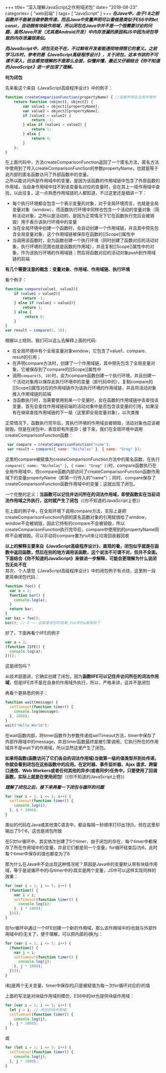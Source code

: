 +++
title= "深入理解JavaScript之作用域闭包"
date= "2019-08-23"
categories= [ "web前端" ]
tags= [ "JavaScript" ]
+++
***在Java中，由于1.8之前函数并不能被当做参数传递，而且Java中变量声明可以看做是类似于ES6中的let const，自动拥有块级作用域，所以闭包在Java中并不是一个很需要讨论的问题，虽然Java开发（尤其是Android开发）中内存泄漏的原因和JS中因为闭包导致的内存泄漏很类似。***  

***而JavaScript中，闭包无处不在，不过鲜有开发者能透彻地领悟它的意义。之前学习JS时，参考的是《JavaScript高级程序设计》，关于闭包，这本书讲的不可谓不深入，但总感觉理解的不是那么全面，似懂非懂，最近又仔细结合《你不知道的JavaScript》进一步加深了理解。***

**何为闭包**

先来看这个来自《JavaScript高级程序设计》中的例子：

``` javascript
function createComparisonFunction(propertyName) { //函数声明在全局环境中
    return function (object1, object2) {
        var value1 = object1[propertyName];
        var value2 = object2[propertyName];
        if (value1 < value2) {
            return -1;
        } else if (value1 > value2) {
            return 1;
        } else {
            return 0;
        }
    };
}
```
在上面代码中，方法createComparisonFunction返回了一个匿名方法，匿名方法中使用到了传入createComparisonFunction的参数propertyName，也就是等于说内部的匿名函数访问了外部函数中的变量。  
之所以能访问外部作用域中的变量，是因为该函数的作用域链中包含了外部函数的作用域，当自身作用域中找不到该变量名对应的变量时，会在其上一级作用域中查找，以此往复，这一点熟悉作用域链的人都知道，不过这里还是细讲一下：  

- 每个执行环境都会包含一个表示变量的对象，对于全局环境而言，也就是全局变量对象（window），而函数执行环境中同样也包含一个活动的变量对象（简称活动对象，之所以是活动的，是因为正常情况下它在函数执行完后会被销毁）用于表示该执行环境中的变量  
- 当在全局环境中创建一个函数时，会自动创建一个作用域链，并且其中预先包含全局变量对象，这个作用域链被保存在函数的[[Scope]]属性中
- 当调用该函数时，会为函数创建一个执行环境（同时创建了函数对应的活动对象，执行环境的范围也就是函数的作用域），并且复制[[Scope]]属性中的对象，作为该执行环境的作用域链；然后将函数对应的活动对象push到作用域链的前端

**有几个需要注意的概念：变量对象、作用域、作用域链、执行环境**  

看个例子：

```javascript
function compare(value1, value2){
    if (value1 < value2){
        return -1;
    } else if (value1 > value2){
        return 1;
    } else {
		 return 0; 
	}
}
var result = compare(5, 10);
```
根据以上规则，我们可以这么去解释上面的代码:  

- 在全局环境中有个全局变量对象window，它包含了value1、compare、result的引用；
- 在声明compare方法时，创建了一个作用域链，其中预先包含了全局变量对象，它被保存到了compare的[[Scope]]属性中
- 调用`compare(5, 10)`时，会为compare函数创建一个执行环境，并且创建一个活动对象用以保存此执行环境中的变量（即代码中的），复制compare的[[Scope]]属性对应的作用域链作为该执行环境的作用域链，并且将活动对象推入作用域链的前端
- 当函数执行时，当需要使用到某一个变量时，会在函数的作用域链中去查找该变量，首先会查找作用域链前端的活动对象中是否包含该变量的引用，如果没有在继续查找作用域链的下一层（这里即全局变量对象），以次类推


正常情况下，函数执行完毕后，其执行环境的作用域会被销毁，活动对象也应该被销毁。但是在闭包中，表现却有所差异；接下来，我们在全局环境中调用createComparisonFunction函数：

```javascript
 var compare = createComparisonFunction("name");
 var result = compare({ name: "Nicholas" }, { name: "Greg" });
```
这里的compare被赋值为createComparisonFunction方法中的匿名函数，在执行`compare({ name: "Nicholas" }, { name: "Greg" })`时，compare函数执行在全局作用域中，但compare函数内部访问了createComparisonFunction函数作用域下的变量propertyName（即第一行传入的"name"）；同时，compare保存了createComparisonFunction函数作用域中的变量；这就出现了闭包。  

一个完整的定义：**当函数可以记住并访问所在的词法作用域，即使函数实在当前词法作用域之外执行，这时就产生了闭包**（《你不知道的JavaScript上卷》）  

在上面的例子中，在全局环境下调用compare方法，实际上是把createComparisonFunction内部的匿名函数对象的引用赋值给了window，window不会被销毁，因此它持有的compare不会被销毁，所以createComparisonFunction执行完毕后，compare中使用到的propertyName同样不会被销毁。可以手动将compare置为null来让垃圾回收器回收

**以上的解释主要来自《JavaScript高级程序设计》，直观的看，闭包似乎就是在函数中返回函数，然后在别的地方调用该函数，这个说法不可谓不对，但并不全面。下面结合《你不知道的JavaScript》来做进一步解释，可能会更理解为什么说闭包无处不在**  
其次，个人感觉《JavaScript高级程序设计》中的闭包例子有点绕，这里附一段更简单闭包代码：

```javascript
function foo() {
  var a = 2;
  function bar() {
    console.log(a);
  }
  return bar;
}
var baz = foo();
baz(); // 2 —— 这就是闭包的效果,foo中的a被保存了
```

好了，下面再看个IIFE的例子

```javascript
var a = 2;
(function IIFE() {
  console.log(a);
})();
```
这是闭包吗？ 
 
从技术层面讲，它确实创建了闭包，因为**函数IIFE可以记住并访问所在的词法作用域**，但是IIFE并不是在自身的作用域外执行，所以，严格来讲，这并不是闭包  

再看个更熟悉的例子：  

```javascript
function wait(message) {
  setTimeout(function timer() {
    console.log(message);
  }, 1000);
}
wait("Hello World");
```
在wait函数内部，将timer函数作为参数传递给setTimeout方法，timer中保存了外部作用域中的message，并且timer函数最终是被引擎调用，它执行所在的作用域并不是wait下的作用域，所以显然这里产生了闭包。

**如果将函数(函数访问了它们各自的词法作用域)当做第一级的值类型并到处传递，你就会看到闭包在这些函数中的应用。在定时器、事件监听器、Ajax 请求、跨窗口通信、Web Workers或者任何其他的异步(或者同步)任务中，只要使用了回调函数，实际上就是在使用闭包!**（《你不知道的JavaScript上卷》）

***理解了闭包之后，接下来再看一下闭包与循环的问题***

```javascript
for (var i = 1; i <= 5; i++) {
  setTimeout(function timer() {
    console.log(i);
  }, i * 1000);
}
```

类似的代码在Java或其他类C语言中，都会每隔一秒顺序打印出1到5，但在这里却输出了5个6，这也是闭包所致  

在5次for循环中，其实依次创建了5个timer，由于闭包的存在，每个timer中都保存了所在作用域中的i变量，并且它们都是同一个变量，for循环结束后i为6，此时每个timer中保存的值也都变为了6  

那为什么在Java中不会出现这种情况呢？原因是Java中的变量默认带有块级作用域，等于是说循环中的i与timer中的i其实是两个变量，JS中可以这样实现同样的效果：

```javascript
for (var i = 1; i <= 5; i++) {
  (function() {	
    var i = i;
    setTimeout(function timer() {
      console.log(i);
    }, i * 1000);
  })();
}
```
在for循环中通过一个IIFE创建一个新的作用域，那么该作用域中的i也就与外部作用域中的i无关了，便于理解，可以把内部的i换为j：

```javascript
for (var i = 1; i <= 5; i++) {
  (function() {
    var j = i;
    setTimeout(function timer() {
      console.log(j);
    }, j * 1000);
  })();
}
```
i和j是两个无关变量，timer中保存的j只是被赋值为每一次for循环对应的i的值  

上面的写法是对块级作用域的模仿，ES6中的let也提供块级作用域：

```javascript
for (var i = 1; i <= 5; i++) {
  let j = i; // 闭包的块作用域!
  setTimeout(function timer() {
    console.log(j);
  }, j * 1000);
}
```
或

```javascript
for (let i = 1; i <= 5; i++) {
  setTimeout(function timer() {
    console.log(j);
  }, j * 1000);
}
```






